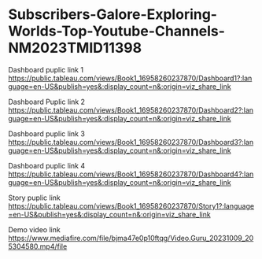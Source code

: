 # Subscribers-Galore-Exploring-Worlds-Top-Youtube-Channels-NM2023TMID11398

Dashboard puplic link 1 https://public.tableau.com/views/Book1_16958260237870/Dashboard1?:language=en-US&publish=yes&:display_count=n&:origin=viz_share_link

Dashboard Puplic link 2 https://public.tableau.com/views/Book1_16958260237870/Dashboard2?:language=en-US&publish=yes&:display_count=n&:origin=viz_share_link

Dashboard puplic link 3 https://public.tableau.com/views/Book1_16958260237870/Dashboard3?:language=en-US&publish=yes&:display_count=n&:origin=viz_share_link

Dashboard puplic link 4 https://public.tableau.com/views/Book1_16958260237870/Dashboard4?:language=en-US&publish=yes&:display_count=n&:origin=viz_share_link

Story puplic link https://public.tableau.com/views/Book1_16958260237870/Story1?:language=en-US&publish=yes&:display_count=n&:origin=viz_share_link

Demo video link https://www.mediafire.com/file/bjma47e0p10ftqg/Video.Guru_20231009_205304580.mp4/file
